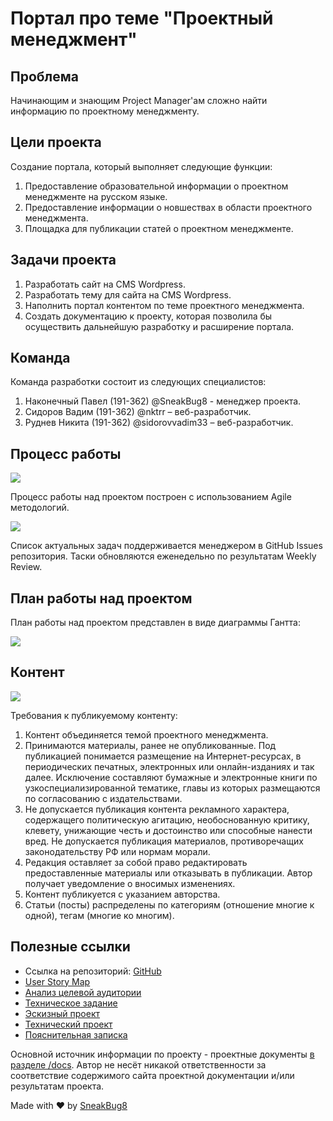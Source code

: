 # Портал про теме "Проектный менеджмент"

## Проблема

Начинающим и знающим Project Manager'ам сложно найти информацию по проектному менеджменту.

## Цели проекта

Создание портала, который выполняет следующие функции:
1. Предоставление образовательной информации о проектном менеджменте на русском языке.
2. Предоставление информации о новшествах в области проектного менеджмента.
3. Площадка для публикации статей о проектном менеджменте.

## Задачи проекта

1. Разработать сайт на CMS Wordpress.
2. Разработать тему для сайта на CMS Wordpress.
3. Наполнить портал контентом по теме проектного менеджмента.
4. Создать документацию к проекту, которая позволила бы осуществить дальнейшую разработку и расширение портала.

## Команда

Команда разработки состоит из следующих специалистов:
1. Наконечный Павел (191-362) @SneakBug8 - менеджер проекта.
2. Сидоров Вадим (191-362) @nktrr – веб-разработчик.
3. Руднев Никита (191-362) @sidorovvadim33 – веб-разработчик.

## Процесс работы

![](https://i.postimg.cc/SQ7jQG1K/876744108bfa014b250d7223de2ed5a4.png)

Процесс работы над проектом построен с использованием Agile методологий.

![](https://i.postimg.cc/L5qPwgRP/working-process.png)

Список актуальных задач поддерживается менеджером в GitHub Issues репозитория. Таски обновляются еженедельно по результатам Weekly Review.

## План работы над проектом

План работы над проектом представлен в виде диаграммы Гантта:

![](https://i.postimg.cc/m2sXCTSw/gantt-chart.png)

## Контент

![](https://i.postimg.cc/LsBGghcj/proxy-duckduckgo-com.jpg)

Требования к публикуемому контенту:

1. Контент объединяется темой проектного менеджмента.
2. Принимаются материалы, ранее не опубликованные. Под публикацией понимается размещение на Интернет-ресурсах, в периодических печатных, электронных или онлайн-изданиях и так далее. Исключение составляют бумажные и электронные книги по узкоспециализированной тематике, главы из которых размещаются по согласованию с издательствами.
3. Не допускается публикация контента рекламного характера, содержащего политическую агитацию, необоснованную критику, клевету, унижающие честь и достоинство или способные нанести вред. Не допускается публикация материалов, противоречащих законодательству РФ или нормам морали.
4. Редакция оставляет за собой право редактировать предоставленные материалы или отказывать в публикации. Автор получает уведомление о вносимых изменениях.
5. Контент публикуется с указанием авторства.
6. Статьи (посты) распределены по категориям (отношение многие к одной), тегам (многие ко многим).

## Полезные ссылки
- Ссылка на репозиторий: [GitHub](https://github.com/SneakBug8/pm-ru-website)
- [User Story Map](https://miro.com/app/board/o9J_ldCD1cY=/)
- [Анализ целевой аудитории](https://github.com/SneakBug8/pm-ru-website/blob/main/docs/%D0%B0%D0%BD%D0%B0%D0%BB%D0%B8%D0%B7_%D1%86%D0%B0.docx)
- [Техническое задание](https://github.com/SneakBug8/pm-ru-website/blob/main/docs/Software_Requirements_Specifications.docx)
- [Эскизный проект](https://github.com/SneakBug8/pm-ru-website/blob/main/docs/%D1%8D%D1%81%D0%BA%D0%B8%D0%B7%D0%BD%D1%8B%D0%B9_%D0%BF%D1%80%D0%BE%D0%B5%D0%BA%D1%82.docx)
- [Технический проект](https://github.com/SneakBug8/pm-ru-website/blob/main/docs/%D1%82%D0%B5%D1%85%D0%BD%D0%B8%D1%87%D0%B5%D1%81%D0%BA%D0%B8%D0%B9_%D0%BF%D1%80%D0%BE%D0%B5%D0%BA%D1%82_1.docx)
- [Пояснительная записка](https://github.com/SneakBug8/pm-ru-website/blob/main/docs/%D0%BF%D0%BE%D1%8F%D1%81%D0%BD%D0%B8%D1%82%D0%B5%D0%BB%D1%8C%D0%BD%D0%B0%D1%8F_%D0%B7%D0%B0%D0%BF%D0%B8%D1%81%D0%BA%D0%B0.docx)

Основной источник информации по проекту - проектные документы [в разделе /docs](https://github.com/SneakBug8/pm-ru-website/tree/main/docs). Автор не несёт никакой ответственности за соответствие содержимого сайта проектной документации и/или результатам проекта.

Made with ❤ by [SneakBug8](https://sneakbug8.com)